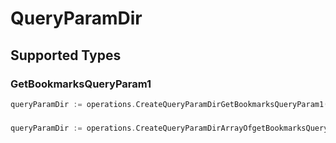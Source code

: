 # QueryParamDir


## Supported Types

### GetBookmarksQueryParam1

```go
queryParamDir := operations.CreateQueryParamDirGetBookmarksQueryParam1(operations.GetBookmarksQueryParam1{/* values here */})
```

### 

```go
queryParamDir := operations.CreateQueryParamDirArrayOfgetBookmarksQueryParam2([]operations.GetBookmarksQueryParam2{/* values here */})
```

